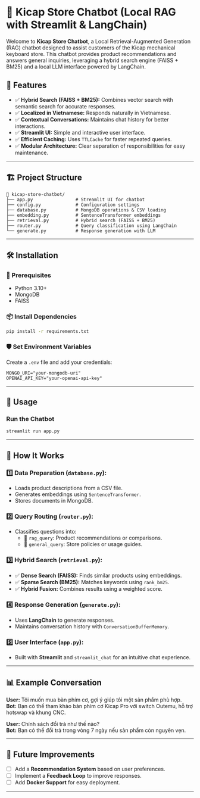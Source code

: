 # 💬 Kicap Store Chatbot (Local RAG with Streamlit & LangChain)

Welcome to **Kicap Store Chatbot**, a Local Retrieval-Augmented Generation (RAG) chatbot designed to assist customers of the Kicap mechanical keyboard store. This chatbot provides product recommendations and answers general inquiries, leveraging a hybrid search engine (FAISS + BM25) and a local LLM interface powered by LangChain.

## 🚀 Features

- ✅ **Hybrid Search (FAISS + BM25):** Combines vector search with semantic search for accurate responses.  
- ✅ **Localized in Vietnamese:** Responds naturally in Vietnamese.  
- ✅ **Contextual Conversations:** Maintains chat history for better interactions.  
- ✅ **Streamlit UI:** Simple and interactive user interface.  
- ✅ **Efficient Caching:** Uses `TTLCache` for faster repeated queries.  
- ✅ **Modular Architecture:** Clear separation of responsibilities for easy maintenance.  

---

## 🏗️ Project Structure

```plaintext
📂 kicap-store-chatbot/
├── app.py                # Streamlit UI for chatbot
├── config.py             # Configuration settings
├── database.py           # MongoDB operations & CSV loading
├── embedding.py          # SentenceTransformer embeddings
├── retrieval.py          # Hybrid search (FAISS + BM25)
├── router.py             # Query classification using LangChain
└── generate.py           # Response generation with LLM
```

---

## 🛠️ Installation

### 📌 Prerequisites
- Python 3.10+
- MongoDB
- FAISS

### 📦 Install Dependencies
```bash
pip install -r requirements.txt
```

### 🛡️ Set Environment Variables
Create a `.env` file and add your credentials:
```env
MONGO_URI="your-mongodb-uri"
OPENAI_API_KEY="your-openai-api-key"
```

---

## 🚀 Usage
### **Run the Chatbot**
```bash
streamlit run app.py
```
---

## 🧩 How It Works

### 1️⃣ **Data Preparation (`database.py`):**
- Loads product descriptions from a CSV file.
- Generates embeddings using `SentenceTransformer`.
- Stores documents in MongoDB.

### 2️⃣ **Query Routing (`router.py`):**
- Classifies questions into:
  - 📌 `rag_query`: Product recommendations or comparisons.  
  - 📌 `general_query`: Store policies or usage guides.  

### 3️⃣ **Hybrid Search (`retrieval.py`):**
- ✅ **Dense Search (FAISS):** Finds similar products using embeddings.  
- ✅ **Sparse Search (BM25):** Matches keywords using `rank_bm25`.  
- ✅ **Hybrid Fusion:** Combines results using a weighted score.  

### 4️⃣ **Response Generation (`generate.py`):**
- Uses **LangChain** to generate responses.  
- Maintains conversation history with `ConversationBufferMemory`.  

### 5️⃣ **User Interface (`app.py`):**
- Built with **Streamlit** and `streamlit_chat` for an intuitive chat experience.  

---

## 📊 Example Conversation

**User:** Tôi muốn mua bàn phím cơ, gợi ý giúp tôi một sản phẩm phù hợp.  
**Bot:** Bạn có thể tham khảo bàn phím cơ Kicap Pro với switch Outemu, hỗ trợ hotswap và khung CNC.  

**User:** Chính sách đổi trả như thế nào?  
**Bot:** Bạn có thể đổi trả trong vòng 7 ngày nếu sản phẩm còn nguyên vẹn.  

---

## 📝 Future Improvements
- [ ] Add a **Recommendation System** based on user preferences.  
- [ ] Implement a **Feedback Loop** to improve responses.  
- [ ] Add **Docker Support** for easy deployment.  

---
